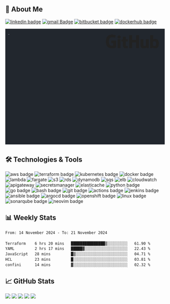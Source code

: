 ## 👤 About Me

[![linkedin badge](https://img.shields.io/badge/denizgokcin-00000f?style=flat&logo=linkedin)](https://www.linkedin.com/in/denizgokcin/)
[![gmail Badge](https://img.shields.io/badge/Gmail-00000f?style=flat&logo=Gmail&logoColor=white&link=mailto:dgokcin@gmail.com)](mailto:dgokcin@gmail.com)
[![bitbucket badge](https://img.shields.io/badge/dgokcin-00000f?style=flat&logo=bitbucket)](https://bitbucket.org/dgokcin/)
[![dockerhub badge](https://img.shields.io/badge/denizgokcin-00000f?style=flat&logo=docker)](https://hub.docker.com/u/denizgokcin)

<!--- START_SECTION:terminal--->
![gifOS](os.gif)
<!--- END_SECTION:terminal--->

## 🛠️ Technologies & Tools

![aws badge](https://img.shields.io/badge/AWS-00000f?style=flat&logo=amazonwebservices)
![terraform badge](https://img.shields.io/badge/Terraform-00000f?style=flat&logo=terraform)
![kubernetes badge](https://img.shields.io/badge/Kubernetes-00000f?style=flat&logo=kubernetes)
![docker badge](https://img.shields.io/badge/Docker-00000f?style=flat&logo=docker)
![lambda](https://img.shields.io/badge/AWS_Lambda-00000f?style=flat&logo=aws-lambda)
![fargate](https://img.shields.io/badge/Amazon_Fargate-00000f?style=flat&logo=awsfargate)
![s3](https://img.shields.io/badge/S3-00000f?style=flat&logo=amazons3)
![rds](https://img.shields.io/badge/RDS-00000f?style=flat&logo=amazonrds)
![dynamodb](https://img.shields.io/badge/Amazon_DynamoDB-00000f?style=flat&logo=amazondynamodb)
![sqs](https://img.shields.io/badge/SQS-00000f?style=flat&logo=amazonsqs)
![elb](https://img.shields.io/badge/Amazon_ELB-00000f?style=flat&logo=awselasticloadbalancing)
![cloudwatch](https://img.shields.io/badge/Amazon_CloudWatch-00000f?style=flat&logo=amazoncloudwatch)
![apigateway](https://img.shields.io/badge/Amazon_API_Gateway-00000f?style=flat&logo=amazonapigateway)
![secretsmanager](https://img.shields.io/badge/AWS_Secrets_Manager-00000f?style=flat&logo=awssecretsmanager)
![elasticache](https://img.shields.io/badge/Amazon_ElastiCache-00000f?style=flat&logo=amazonelasticache)
![python badge](https://img.shields.io/badge/Python-00000f?style=flat&logo=python)
![go badge](https://img.shields.io/badge/Go-00000f?style=flat&logo=go)
![bash badge](https://img.shields.io/badge/Bash-00000f?style=flat&logo=gnu-bash)
![git badge](https://img.shields.io/badge/Git-00000f?style=flat&logo=git)
![actions badge](https://img.shields.io/badge/GitHub_Actions-00000f?style=flat&logo=github-actions)
![jenkins badge](https://img.shields.io/badge/Jenkins-00000f?style=flat&logo=jenkins)
![ansible badge](https://img.shields.io/badge/Ansible-00000f?style=flat&logo=ansible)
![argocd badge](https://img.shields.io/badge/ArgoCD-00000f?style=flat&logo=argo)
![openshift badge](https://img.shields.io/badge/OpenShift-00000f?style=flat&logo=redhatopenshift)
![linux badge](https://img.shields.io/badge/Linux-00000f?style=flat&logo=linux)
![sonarqube badge](https://img.shields.io/badge/SonarQube-00000f?style=flat&logo=sonarqube)
![neovim badge](https://img.shields.io/badge/Neovim-00000f?style=flat&logo=neovim)
## 📊 Weekly Stats
<!--START_SECTION:waka-->

```txt
From: 14 November 2024 - To: 21 November 2024

Terraform    6 hrs 20 mins   ███████████████▒░░░░░░░░░   61.90 %
YAML         2 hrs 17 mins   █████▓░░░░░░░░░░░░░░░░░░░   22.43 %
JavaScript   28 mins         █▒░░░░░░░░░░░░░░░░░░░░░░░   04.71 %
HCL          23 mins         █░░░░░░░░░░░░░░░░░░░░░░░░   03.81 %
confini      14 mins         ▓░░░░░░░░░░░░░░░░░░░░░░░░   02.32 %
```

<!--END_SECTION:waka-->

## 📈 GitHub Stats

![](http://github-profile-summary-cards.vercel.app/api/cards/profile-details?username=dgokcin&theme=nord_dark)
![](http://github-profile-summary-cards.vercel.app/api/cards/repos-per-language?username=dgokcin&theme=nord_dark)
![](http://github-profile-summary-cards.vercel.app/api/cards/most-commit-language?username=dgokcin&theme=nord_dark)
![](http://github-profile-summary-cards.vercel.app/api/cards/stats?username=dgokcin&theme=nord_dark)
![](http://github-profile-summary-cards.vercel.app/api/cards/productive-time?username=dgokcin&theme=nord_dark&utcOffset=8)

